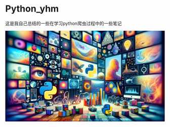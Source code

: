 # Python_yhm
这是我自己总结的一些在学习python爬虫过程中的一些笔记

![图像](https://github.com/Yan-huimin/Image/blob/main/Py%E5%9B%BE%E7%89%87.jpg)
